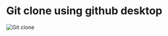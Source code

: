 # Git clone using github desktop

![Git clone](https://user-images.githubusercontent.com/49791498/91549706-3f17be00-e91f-11ea-9f70-62688005c41e.png)

